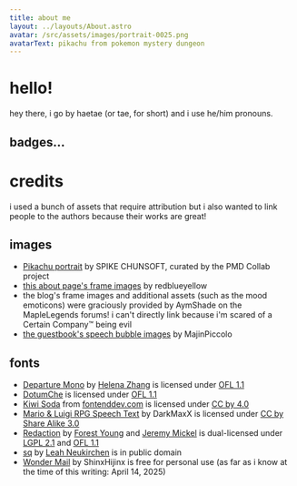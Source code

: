 ```yaml
---
title: about me
layout: ../layouts/About.astro
avatar: /src/assets/images/portrait-0025.png
avatarText: pikachu from pokemon mystery dungeon
---
```

# hello!
hey there, i go by haetae (or tae, for short) and i use he/him pronouns.

## badges...

# credits
i used a bunch of assets that require attribution but i also wanted to link people to the authors because their works are great!

## images
- [Pikachu portrait](https://sprites.pmdcollab.org/#/0025?form=0) by SPIKE CHUNSOFT, curated by the PMD Collab project
- [this about page's frame images](https://www.spriters-resource.com/ds_dsi/pokemonmysterydungeonexplorersoftimedarkness/sheet/5986/) by redblueyellow
- the blog's frame images and additional assets (such as the mood emoticons) were graciously provided by AymShade on the MapleLegends forums! i can't directly link because i'm scared of a Certain Company™ being evil
- [the guestbook's speech bubble images](https://www.spriters-resource.com/game_boy_advance/mlss/sheet/7573/) by MajinPiccolo

## fonts
- [Departure Mono](https://departuremono.com/) by [Helena Zhang](https://www.helenazhang.com/) is licensed under [OFL 1.1](https://www.tldrlegal.com/license/open-font-license-ofl-explained)
- [DotumChe](https://github.com/googlefonts/gulim) is licensed under [OFL 1.1](https://www.tldrlegal.com/license/open-font-license-ofl-explained)
- [Kiwi Soda](https://fontenddev.com/fonts/kiwi-soda/) from [fontenddev.com](https://fontenddev.com/) is licensed under [CC by 4.0](https://creativecommons.org/licenses/by/4.0/)
- [Mario & Luigi RPG Speech Text](https://fontstruct.com/fontstructions/show/1102228) by DarkMaxX is licensed under [CC by Share Alike 3.0](http://creativecommons.org/licenses/by-sa/3.0/)
- [Redaction](https://www.redaction.us/) by [Forest Young](https://www.moma.org/interactives/exhibitions/2011/talktome/objects/140027/) and [Jeremy Mickel](https://mckltype.com/) is dual-licensed under [LGPL 2.1](https://www.tldrlegal.com/license/gnu-lesser-general-public-license-v2-1-lgpl-2-1) and [OFL 1.1](https://www.tldrlegal.com/license/open-font-license-ofl-explained)
- [sq](https://github.com/leahneukirchen/sq) by [Leah Neukirchen](https://leahneukirchen.org/) is in public domain
- [Wonder Mail](https://www.dafont.com/wonder-mail.font) by ShinxHijinx is free for personal use (as far as i know at the time of this writing: April 14, 2025)